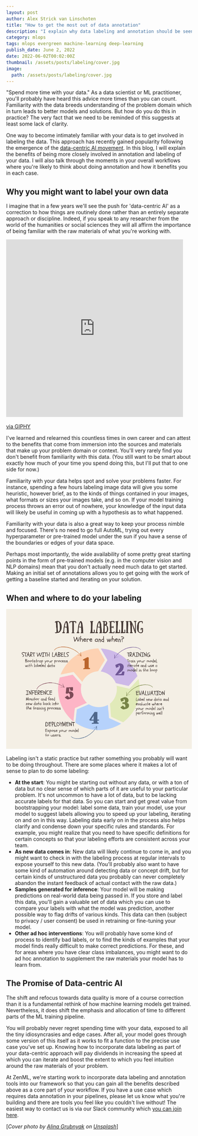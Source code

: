 ```yaml
---
layout: post
author: Alex Strick van Linschoten
title: "How to get the most out of data annotation"
description: "I explain why data labeling and annotation should be seen as a key part of any machine learning workflow, and how you probably don't want to label data only at the beginning of your process."
category: mlops
tags: mlops evergreen machine-learning deep-learning
publish_date: June 2, 2022
date: 2022-06-02T00:02:00Z
thumbnail: /assets/posts/labeling/cover.jpg
image:
  path: /assets/posts/labeling/cover.jpg
---
```


"Spend more time with your data." As a data scientist or ML practitioner, you'll probably have heard this advice more times than you can count. Familiarity with the data breeds understanding of the problem domain which in turn leads to better models and solutions. But how do you do this in practice? The very fact that we need to be reminded of this suggests at least some lack of clarity.

One way to become intimately familiar with your data is to get involved in labeling the data. This approach has recently gained popularity following the emergence of the [data-centric AI movement](https://datacentricai.org/). In this blog, I will explain the benefits of being more closely involved in annotation and labeling of your data. I will also talk through the moments in your overall workflows where you're likely to think about doing annotation and how it benefits you in each case.

## Why you might want to label your own data

I imagine that in a few years we'll see the push for 'data-centric AI' as a correction to how things are routinely done rather than an entirely separate approach or discipline. Indeed, if you speak to any researcher from the world of the humanities or social sciences they will all affirm the importance of being familiar with the raw materials of what you're working with.

<iframe src="https://giphy.com/embed/JWuBH9rCO2uZuHBFpm" width="480" height="480" frameBorder="0" class="giphy-embed" allowFullScreen></iframe><p><a href="https://giphy.com/gifs/Giflytics-JWuBH9rCO2uZuHBFpm">via GIPHY</a></p>

I've learned and relearned this countless times in own career and can attest to the benefits that come from immersion into the sources and materials that make up your problem domain or context. You'll very rarely find you don't benefit from familiarity with this data. (You still want to be smart about exactly how much of your time you spend doing this, but I'll put that to one side for now.)

Familiarity with your data helps spot and solve your problems faster. For instance, spending a few hours labeling image data will give you some heuristic, however brief, as to the kinds of things contained in your images, what formats or sizes your images take, and so on. If your model training process throws an error out of nowhere, your knowledge of the input data will likely be useful in coming up with a hypothesis as to what happened.

Familiarity with your data is also a great way to keep your process nimble and focused. There's no need to go full AutoML, trying out every hyperparameter or pre-trained model under the sun if you have a sense of the boundaries or edges of your data space.

Perhaps most importantly, the wide availability of some pretty great starting points in the form of pre-trained models (e.g. in the computer vision and NLP domains) mean that you don't actually need much data to get started. Making an initial set of annotations allows you to get going with the work of getting a baseline started and iterating on your solution.

## When and where to do your labeling

![When and where to label your data](../assets/posts/labeling/labeling-when.png)

Labeling isn't a static practice but rather something you probably will want to be doing throughout. There are some places where it makes a lot of sense to plan to do some labeling:

- **At the start**: You might be starting out without any data, or with a ton of data but no clear sense of which parts of it are useful to your particular problem. It's not uncommon to have a lot of data, but to be lacking accurate labels for that data. So you can start and get great value from bootstrapping your model: label some data, train your model, use your model to suggest labels allowing you to speed up your labeling, iterating on and on in this way. Labeling data early on in the process also helps clarify and condense down your specific rules and standards. For example, you might realize that you need to have specific definitions for certain concepts so that your labeling efforts are consistent across your team.
- **As new data comes in**: New data will likely continue to come in, and you might want to check in with the labeling process at regular intervals to expose yourself to this new data. (You'll probably also want to have some kind of automation around detecting data or concept drift, but for certain kinds of unstructured data you probably can never completely abandon the instant feedback of actual contact with the raw data.)
- **Samples generated for inference**: Your model will be making predictions on real-world data being passed in. If you store and label this data, you'll gain a valuable set of data which you can use to compare your labels with what the model was prediction, another possible way to flag drifts of various kinds. This data can then (subject to privacy / user consent) be used in retraining or fine-tuning your model.
- **Other ad hoc interventions**: You will probably have some kind of process to identify bad labels, or to find the kinds of examples that your model finds really difficult to make correct predictions. For these, and for areas where you have clear class imbalances, you might want to do ad hoc annotation to supplement the raw materials your model has to  learn from.

## The Promise of Data-centric AI

The shift and refocus towards data quality is more of a course correction than it is a fundamental rethink of how machine learning models get trained. Nevertheless, it does shift the emphasis and allocation of time to different parts of the ML training pipeline.

You will probably never regret spending time with your data, exposed to all the tiny idiosyncrasies and edge cases. After all, your model goes through some version of this itself as it works to fit a function to the precise use case you've set up. Knowing how to incorporate data labeling as part of your data-centric approach will pay dividends in increasing the speed at which you can iterate and boost the extent to which you feel intuition around the raw materials of your problem.

At ZenML, we're starting work to incorporate data labeling and annotation tools into our framework so that you can gain all the benefits described above as a core part of your workflow. If you have a use case which requires data annotation in your pipelines, please let us know what you're building and there are tools you feel like you couldn't live without! The easiest way to contact us is via our Slack community which [you can join here](https://zenml.io/slack-invite/).

[*Cover photo by [Alina
Grubnyak](https://unsplash.com/photos/ZiQkhI7417A#:~:text=Photo%20by-,Alina%20Grubnyak,-on%20Unsplash)
on
[Unsplash](https://unsplash.com/photos/ZiQkhI7417A#:~:text=Alina%20Grubnyak%20on-,Unsplash,-Want%20to%20launch)*]
